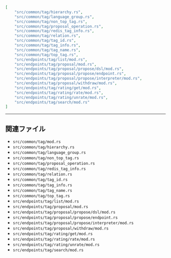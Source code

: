 ```json
[
    "src/common/tag/hierarchy.rs",
    "src/common/tag/language_group.rs",
    "src/common/tag/non_top_tag.rs",
    "src/common/tag/proposal_operation.rs",
    "src/common/tag/redis_tag_info.rs",
    "src/common/tag/relation.rs",
    "src/common/tag/tag_id.rs",
    "src/common/tag/tag_info.rs",
    "src/common/tag/tag_name.rs",
    "src/common/tag/top_tag.rs",
    "src/endpoints/tag/list/mod.rs",
    "src/endpoints/tag/proposal/mod.rs",
    "src/endpoints/tag/proposal/propose/dsl/mod.rs",
    "src/endpoints/tag/proposal/propose/endpoint.rs",
    "src/endpoints/tag/proposal/propose/interpreter/mod.rs",
    "src/endpoints/tag/proposal/withdraw/mod.rs",
    "src/endpoints/tag/rating/get/mod.rs",
    "src/endpoints/tag/rating/rate/mod.rs",
    "src/endpoints/tag/rating/unrate/mod.rs",
    "src/endpoints/tag/search/mod.rs"
]
```

---
## 関連ファイル
- `src/common/tag/mod.rs`
- `src/common/tag/hierarchy.rs`
- `src/common/tag/language_group.rs`
- `src/common/tag/non_top_tag.rs`
- `src/common/tag/proposal_operation.rs`
- `src/common/tag/redis_tag_info.rs`
- `src/common/tag/relation.rs`
- `src/common/tag/tag_id.rs`
- `src/common/tag/tag_info.rs`
- `src/common/tag/tag_name.rs`
- `src/common/tag/top_tag.rs`
- `src/endpoints/tag/list/mod.rs`
- `src/endpoints/tag/proposal/mod.rs`
- `src/endpoints/tag/proposal/propose/dsl/mod.rs`
- `src/endpoints/tag/proposal/propose/endpoint.rs`
- `src/endpoints/tag/proposal/propose/interpreter/mod.rs`
- `src/endpoints/tag/proposal/withdraw/mod.rs`
- `src/endpoints/tag/rating/get/mod.rs`
- `src/endpoints/tag/rating/rate/mod.rs`
- `src/endpoints/tag/rating/unrate/mod.rs`
- `src/endpoints/tag/search/mod.rs`
